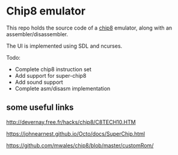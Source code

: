 # Chip8 emulator
This repo holds the source code of a [chip8](https://en.wikipedia.org/wiki/CHIP-8) emulator, along with an assembler/disassembler.

The UI is implemented using SDL and ncurses.

Todo:
- Complete chip8 instruction set
- Add support for super-chip8
- Add sound support
- Complete asm/disasm implementation

## some useful links
http://devernay.free.fr/hacks/chip8/C8TECH10.HTM

https://johnearnest.github.io/Octo/docs/SuperChip.html

https://github.com/mwales/chip8/blob/master/customRom/
